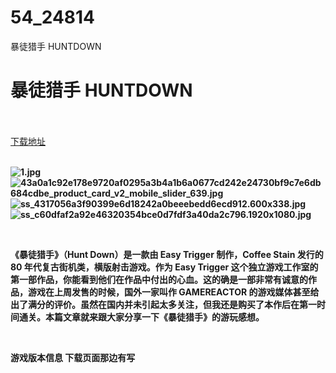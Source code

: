 # 54_24814
暴徒猎手 HUNTDOWN
# 暴徒猎手 HUNTDOWN
 <br/></br>
[下载地址](https://www.switch520.cc/article/24814 "下载地址")
<br/></br>

<p><strong><img title="1.jpg" src="https://www.switch520.cc/muke_img/2021_11_22_fda749e7cbf3a.jpg" alt="1.jpg"></strong><br>
<strong><img title="43a0a1c92e178e9720af0295a3b4a1b6a0677cd242e24730bf9c7e6db684cdbe_product_card_v2_mobile_slider_639.jpg" src="https://www.switch520.cc/muke_img/2021_11_22_7cc473374cbf3.jpg" alt="43a0a1c92e178e9720af0295a3b4a1b6a0677cd242e24730bf9c7e6db684cdbe_product_card_v2_mobile_slider_639.jpg"></strong><br>
<strong><img title="ss_4317056a3f90399e6d18242a0beeebedd6ecd912.600x338.jpg" src="https://www.switch520.cc/muke_img/2021_11_22_f2a2ae1a3cabd.jpg" alt="ss_4317056a3f90399e6d18242a0beeebedd6ecd912.600x338.jpg"></strong><br>
<strong><img title="ss_c60dfaf2a92e46320354bce0d7fdf3a40da2c796.1920x1080.jpg" src="https://www.switch520.cc/muke_img/2021_11_22_dd1c2917ac8a2.jpg" alt="ss_c60dfaf2a92e46320354bce0d7fdf3a40da2c796.1920x1080.jpg">&nbsp;</strong></p>
<p>&nbsp;</p>
<p><strong>《暴徒猎手》（Hunt Down）是一款由 Easy Trigger 制作，Coffee Stain 发行的 80 年代复古街机类，横版射击游戏。作为 Easy Trigger 这个独立游戏工作室的第一部作品，你能看到他们在作品中付出的心血。这的确是一部非常有诚意的作品，游戏在上周发售的时候，国外一家叫作 GAMEREACTOR 的游戏媒体甚至给出了满分的评价。虽然在国内并未引起太多关注，但我还是购买了本作后在第一时间通关。本篇文章就来跟大家分享一下《暴徒猎手》的游玩感想。</strong></p>
<p>&nbsp;</p>
<p><strong>游戏版本信息 下载页面那边有写</strong></p>



